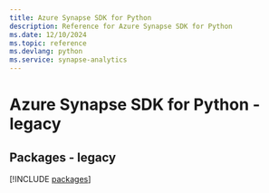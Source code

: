 ```yaml
---
title: Azure Synapse SDK for Python
description: Reference for Azure Synapse SDK for Python
ms.date: 12/10/2024
ms.topic: reference
ms.devlang: python
ms.service: synapse-analytics
---
```

# Azure Synapse SDK for Python - legacy
## Packages - legacy
[!INCLUDE [packages](synapse-index.md)]